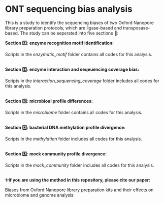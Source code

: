# ONT sequencing bias analysis
This is a study to identify the sequencing biases of two Oxford Nanopore library preparation protocols, which are ligase-based and transposase-based. The study can be seperated into five sections 📝:


**Section 1️⃣: enzyme recognition motif identification:**

Scripts in the *enzymatic_motif* folder contains all codes for this analysis.
<br/><br/>

**Section 2️⃣: enzyme interaction and seqeuencing coverage bias:**

Scripts in the *interaction_sequencing_coverage* folder includes all codes for this analysis.
<br/><br/>

**Section 3️⃣: microbioal profile differences:**

Scripts in the *microbiome* folder contains all codes for this analysis.
<br/><br/>

**Section 4️⃣: bacterial DNA methylation profile divergence:**

Scripts in the *methylation* folder includes all codes for this analysis.
<br/><br/>

**Section 5️⃣: mock community profile divergence:**

Scripts in the *mock_community* folder includes all codes for this analysis.
<br/><br/>

**✨If you are using the method in this repository, please cite our paper:**

Biases from Oxford Nanopore library preparation kits and their effects on microbiome and genome analysis
